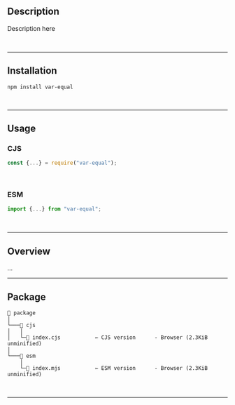 
## Description

Description here

<br/>

---



## Installation

```shell
npm install var-equal
```

<br/>

---

## Usage

### CJS

```javascript
const {...} = require("var-equal");
```

<br/>

### ESM

```javascript
import {...} from "var-equal";
```

<br/>

---

## Overview


...

---

## Package

```
📁 package                
│
└───📁 cjs
│   │
│   └─📝 index.cjs           ⇽ CJS version      - Browser (2.3KiB unminified)
│   
└───📁 esm
    │
    └─📝 index.mjs           ⇽ ESM version      - Browser (2.3KiB unminified)

```

<br/>

---


